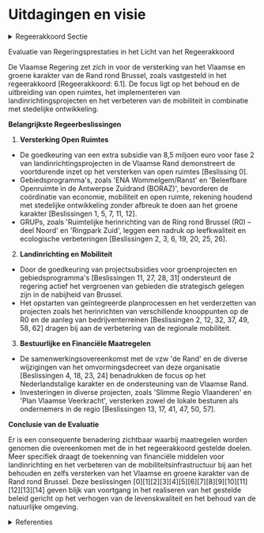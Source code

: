 # Uitdagingen en visie

<details>
        <summary>Regeerakkoord Sectie </summary>
        <p>6.1 Uitdagingen en visie Het Vlaamse en groene karakter van de Rand rond Brussel moet resoluut versterkt worden, complexloos en zelfbewust. De Vlaamse Rand is uniek als een strategisch gebied zonder expliciete kernstad. De regio combineert prachtige groene gebieden met sterke economische prestaties. De nabijheid van Brussel biedt dus ontegensprekelijk kansen maar zet meteen ook wel, onder meer door het specifieke statuut en de taal situatie, grote druk op de Vlaamse Rand op vlak van demografie, stijgende grond en woonprijzen, ontnederlandsing, verstedelijking, enz... Daarom voorzien we een aangepast beleid met extra middelen en extra maatregelen. </p>
        </details> 

Evaluatie van Regeringsprestaties in het Licht van het Regeerakkoord

De Vlaamse Regering zet zich in voor de versterking van het Vlaamse en groene karakter van de Rand rond Brussel, zoals vastgesteld in het regeerakkoord [Regeerakkoord: 6.1]. De focus ligt op het behoud en de uitbreiding van open ruimtes, het implementeren van landinrichtingsprojecten en het verbeteren van de mobiliteit in combinatie met stedelijke ontwikkeling.

**Belangrijkste Regeerbeslissingen**

1. **Versterking Open Ruimtes**

- De goedkeuring van een extra subsidie van 8,5 miljoen euro voor fase 2 van landinrichtingsprojecten in de Vlaamse Rand demonstreert de voortdurende inzet op het versterken van open ruimtes [Beslissing 0].
- Gebiedsprogramma's, zoals 'ENA Wommelgem/Ranst' en 'Beleefbare Openruimte in de Antwerpse Zuidrand (BORAZ)', bevorderen de coördinatie van economie, mobiliteit en open ruimte, rekening houdend met stedelijke ontwikkeling zonder afbreuk te doen aan het groene karakter [Beslissingen 1, 5, 7, 11, 12].
- GRUPs, zoals 'Ruimtelijke herinrichting van de Ring rond Brussel (R0) – deel Noord' en 'Ringpark Zuid', leggen een nadruk op leefkwaliteit en ecologische verbeteringen [Beslissingen 2, 3, 6, 19, 20, 25, 26].

2. **Landinrichting en Mobiliteit**

- Door de goedkeuring van projectsubsidies voor groenprojecten en gebiedsprogramma's [Beslissingen 11, 27, 28, 31] ondersteunt de regering actief het vergroenen van gebieden die strategisch gelegen zijn in de nabijheid van Brussel.
- Het opstarten van geïntegreerde planprocessen en het verderzetten van projecten zoals het herinrichten van verschillende knooppunten op de R0 en de aanleg van bedrijventerreinen [Beslissingen 2, 12, 32, 37, 49, 58, 62] dragen bij aan de verbetering van de regionale mobiliteit.

3. **Bestuurlijke en Financiële Maatregelen**

- De samenwerkingsovereenkomst met de vzw 'de Rand' en de diverse wijzigingen van het omvormingsdecreet van deze organisatie [Beslissingen 4, 18, 23, 24] benadrukken de focus op het Nederlandstalige karakter en de ondersteuning van de Vlaamse Rand.
- Investeringen in diverse projecten, zoals 'Slimme Regio Vlaanderen' en 'Plan Vlaamse Veerkracht', versterken zowel de lokale besturen als ondernemers in de regio [Beslissingen 13, 17, 41, 47, 50, 57].

**Conclusie van de Evaluatie**

Er is een consequente benadering zichtbaar waarbij maatregelen worden genomen die overeenkomen met de in het regeerakkoord gestelde doelen. Meer specifiek draagt de toekenning van financiële middelen voor landinrichting en het verbeteren van de mobiliteitsinfrastructuur bij aan het behouden en zelfs versterken van het Vlaamse en groene karakter van de Rand rond Brussel. Deze beslissingen \[0\]\[1\]\[2\]\[3\]\[4\]\[5\]\[6\]\[7\]\[8\]\[9\]\[10\]\[11\]\[12\]\[13\]\[14\] geven blijk van voortgang in het realiseren van het gestelde beleid gericht op het verhogen van de levenskwaliteit en het behoud van de natuurlijke omgeving.

<details>
        <summary> Referenties</summary>
        
**[\[0\]](https://beslissingenvlaamseregering.vlaanderen.be/?search=Actualisatienota%20planprogramma%20Vlaamse%20Rand%3A%20evaluatie%20en%20opstart%20fase%202&dateOption=select&startDate=2021-07-09T08%3A00%3A00Z&endDate=2021-07-09T08%3A00%3A00Z)** : **(2021-07-09)** Actualisatienota planprogramma Vlaamse Rand: evaluatie en opstart fase 2 

**[\[1\]](https://beslissingenvlaamseregering.vlaanderen.be/?search=Bijgestelde%20gebiedsprogramma%20%E2%80%98ENA%20Wommelgem/Ranst%E2%80%99%2C%20de%20Groenpool%20Antwerpen%20en%20de%20verdere%20aanpak&dateOption=select&startDate=2022-09-16T08%3A00%3A00Z&endDate=2022-09-16T08%3A00%3A00Z)** : **(2022-09-16)** Bijgestelde gebiedsprogramma ‘ENA Wommelgem/Ranst’, de Groenpool Antwerpen en de verdere aanpak 

**[\[2\]](https://beslissingenvlaamseregering.vlaanderen.be/?search=Aanpak%20%E2%80%98Beleefbare%20Openruimte%20in%20de%20Antwerpse%20Zuidrand%20%28BORAZ%29%E2%80%99%20en%20opstart%20van%20een%20interbestuurlijk%20overleg%20voor%20de%20verdere%20samenwerking&dateOption=select&startDate=2021-10-08T08%3A00%3A00Z&endDate=2021-10-08T08%3A00%3A00Z)** : **(2021-10-08)** Aanpak ‘Beleefbare Openruimte in de Antwerpse Zuidrand (BORAZ)’ en opstart van een interbestuurlijk overleg voor de verdere samenwerking 

**[\[3\]](https://beslissingenvlaamseregering.vlaanderen.be/?search=Instellen%20landinrichtingsproject%20%E2%80%98Antwerpse%20Zuidrand%E2%80%99&dateOption=select&startDate=2023-06-09T08%3A00%3A00Z&endDate=2023-06-09T08%3A00%3A00Z)** : **(2023-06-09)** Instellen landinrichtingsproject ‘Antwerpse Zuidrand’ 

**[\[4\]](https://beslissingenvlaamseregering.vlaanderen.be/?search=Stad%20Vilvoorde%20en%20gemeente%20Zaventem%3A%20projectsubsidie%20voor%20groenproject%20in%20kader%20van%20beleid%20open%20ruimte%20in%20het%20Vlaams%20Strategisch%20Gebied%20Brussel&dateOption=select&startDate=2023-12-15T09%3A00%3A00Z&endDate=2023-12-15T09%3A00%3A00Z)** : **(2023-12-15)** Stad Vilvoorde en gemeente Zaventem: projectsubsidie voor groenproject in kader van beleid open ruimte in het Vlaams Strategisch Gebied Brussel 

**[\[5\]](https://beslissingenvlaamseregering.vlaanderen.be/?search=Gebiedsprogramma%20%E2%80%98ENA%20Wommelgem/Ranst%E2%80%99%2C%20E313/E34%20en%20Groenpool%20Antwerpen%20en%20de%20verdere%20aanpak%20volgens%20drie%20parallelle%20processen&dateOption=select&startDate=2020-12-18T09%3A00%3A00Z&endDate=2020-12-18T09%3A00%3A00Z)** : **(2020-12-18)** Gebiedsprogramma ‘ENA Wommelgem/Ranst’, E313/E34 en Groenpool Antwerpen en de verdere aanpak volgens drie parallelle processen 

**[\[6\]](https://beslissingenvlaamseregering.vlaanderen.be/?search=Opstart%20ge%C3%AFntegreerd%20planproces%20gewestelijk%20ruimtelijk%20uitvoeringsplan%20%E2%80%98Ringpark%20Zuid%E2%80%99%20in%20Antwerpen&dateOption=select&startDate=2020-10-16T07%3A00%3A00Z&endDate=2020-10-16T07%3A00%3A00Z)** : **(2020-10-16)** Opstart geïntegreerd planproces gewestelijk ruimtelijk uitvoeringsplan ‘Ringpark Zuid’ in Antwerpen 

**[\[7\]](https://beslissingenvlaamseregering.vlaanderen.be/?search=Voorlopige%20vaststelling%20ontwerp%20van%20gewestelijk%20ruimtelijk%20uitvoeringsplan%20%28GRUP%29%20Ringpark%20Zuid&dateOption=select&startDate=2023-10-06T08%3A00%3A00Z&endDate=2023-10-06T08%3A00%3A00Z)** : **(2023-10-06)** Voorlopige vaststelling ontwerp van gewestelijk ruimtelijk uitvoeringsplan (GRUP) Ringpark Zuid 

**[\[8\]](https://beslissingenvlaamseregering.vlaanderen.be/?search=Voortgangsrapportage%20van%20het%20ge%C3%AFntegreerde%20planningsproces%20voor%20het%20gewestelijk%20ruimtelijk%20uitvoeringsplan%20%E2%80%9CRuimtelijke%20herinrichting%20van%20de%20Ring%20rond%20Brussel%20%28R0%29%20%E2%80%93%20deel%20Noord%E2%80%9D&dateOption=select&startDate=2022-07-15T08%3A00%3A00Z&endDate=2022-07-15T08%3A00%3A00Z)** : **(2022-07-15)** Voortgangsrapportage van het geïntegreerde planningsproces voor het gewestelijk ruimtelijk uitvoeringsplan “Ruimtelijke herinrichting van de Ring rond Brussel (R0) – deel Noord” 

**[\[9\]](https://beslissingenvlaamseregering.vlaanderen.be/?search=Plan%20Vlaamse%20Veerkracht%3A%20inhaalbeweging%20vernieuwing%20bedrijventerreinen&dateOption=select&startDate=2022-12-09T09%3A00%3A00Z&endDate=2022-12-09T09%3A00%3A00Z)** : **(2022-12-09)** Plan Vlaamse Veerkracht: inhaalbeweging vernieuwing bedrijventerreinen 

**[\[10\]](https://beslissingenvlaamseregering.vlaanderen.be/?search=Facultatieve%20projectsubsidie%20voor%20groenprojecten%20open%20ruimte%20in%20het%20Vlaams%20Strategisch%20Gebied%20Brussel%20&dateOption=select&startDate=2020-12-18T09%3A00%3A00Z&endDate=2020-12-18T09%3A00%3A00Z)** : **(2020-12-18)** Facultatieve projectsubsidie voor groenprojecten open ruimte in het Vlaams Strategisch Gebied Brussel  

**[\[11\]](https://beslissingenvlaamseregering.vlaanderen.be/?search=Opstart%20ge%C3%AFntegreerd%20planningsproces%20gewestelijk%20ruimtelijk%20uitvoeringsplan%20%E2%80%98Bedrijvenzone%20Drie%20Fonteinen%E2%80%99&dateOption=select&startDate=2020-07-10T08%3A00%3A00Z&endDate=2020-07-10T08%3A00%3A00Z)** : **(2020-07-10)** Opstart geïntegreerd planningsproces gewestelijk ruimtelijk uitvoeringsplan ‘Bedrijvenzone Drie Fonteinen’ 

**[\[12\]](https://beslissingenvlaamseregering.vlaanderen.be/?search=Voortgang%20ge%C3%AFntegreerd%20planningsproces%20GRUP%20%E2%80%98K-R8%20-%20Verbeteren%20van%20de%20leefbaarheid%20in%20de%20omgeving%20van%20Hoog%20Kortrijk%20en%20Kortrijk-Oost%E2%80%99&dateOption=select&startDate=2023-06-30T08%3A00%3A00Z&endDate=2023-06-30T08%3A00%3A00Z)** : **(2023-06-30)** Voortgang geïntegreerd planningsproces GRUP ‘K-R8 - Verbeteren van de leefbaarheid in de omgeving van Hoog Kortrijk en Kortrijk-Oost’ 

**[\[13\]](https://beslissingenvlaamseregering.vlaanderen.be/?search=Opstart%20ge%C3%AFntegreerd%20planningsproces%20gewestelijk%20ruimtelijk%20uitvoeringsplan%20%E2%80%98E34-west%20ter%20hoogte%20van%20de%20Waaslandhaven%E2%80%99&dateOption=select&startDate=2021-07-16T06%3A00%3A00Z&endDate=2021-07-16T06%3A00%3A00Z)** : **(2021-07-16)** Opstart geïntegreerd planningsproces gewestelijk ruimtelijk uitvoeringsplan ‘E34-west ter hoogte van de Waaslandhaven’ 

**[\[14\]](https://beslissingenvlaamseregering.vlaanderen.be/?search=Plan%20Vlaamse%20Veerkracht%3A%20Versterking%20mentaal%20welzijn%20door%20zorgzame%20buurten&dateOption=select&startDate=2022-03-18T09%3A00%3A00Z&endDate=2022-03-18T09%3A00%3A00Z)** : **(2022-03-18)** Plan Vlaamse Veerkracht: Versterking mentaal welzijn door zorgzame buurten 
        </details> 

